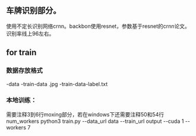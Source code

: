 ## 车牌识别部分。
使用不定长识别网络crnn。backbon使用resnet，参数基于resnet的crnn论文。识别率线上96左右。
## for train
### 数据存放格式
-data
    -train-data
        .jpg
    -train-data-label.txt

### 本地训练：
需要注释3到6行moxing部分，若在windows下还需要注释50和54行num_workers
python3 train.py --data_url  data --train_url output --cuda 1 --workers 7
